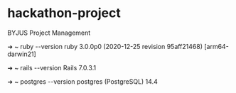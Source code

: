 # hackathon-project
BYJUS Project Management

➜  ~ ruby --version
ruby 3.0.0p0 (2020-12-25 revision 95aff21468) [arm64-darwin21]

➜  ~ rails --version
Rails 7.0.3.1

➜  ~ postgres --version
postgres (PostgreSQL) 14.4
